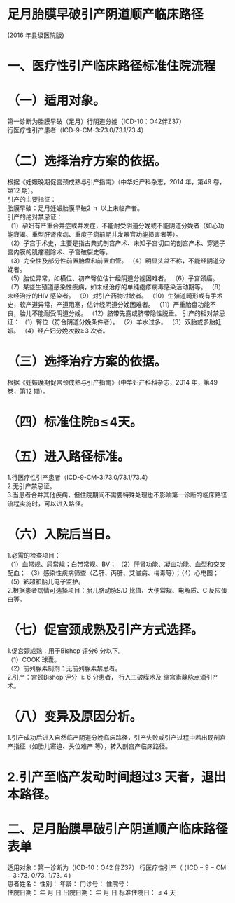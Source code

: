 # 足月胎膜早破引产阴道顺产临床路径  
(2016 年县级医院版)  
# 一、医疗性引产临床路径标准住院流程  
# （一）适用对象。  
第一诊断为胎膜早破（足月）行阴道分娩（ICD-10：O42伴Z37）  
行医疗性引产患者（ICD-9-CM-3:73.0/73.1/73.4）  
# （二）选择治疗方案的依据。  
根据《妊娠晚期促宫颈成熟与引产指南》（中华妇产科杂志，2014 年，第49 卷，第12 期）。  
引产的主要指征：  
胎膜早破：足月妊娠胎膜早破$2\,\mathrm{~h~}$ 以上未临产者。  
引产的绝对禁忌证：  
（1）孕妇有严重合并症或并发症，不能耐受阴道分娩或不能阴道分娩者（如心功能衰竭、重型肝肾疾病、重度子痫前期并发器官功能损害者等）。  
（2）子宫手术史，主要是指古典式剖宫产术、未知子宫切口的剖宫产术、穿透子宫内膜的肌瘤剔除术、子宫破裂史等。  
（3）完全性及部分性前置胎盘和前置血管。 （4）明显头盆不称，不能经阴道分娩者。  
（5）胎位异常，如横位、初产臀位估计经阴道分娩困难者。 （6）子宫颈癌。 （7）某些生殖道感染性疾病，如未经治疗的单纯疱疹病毒感染活动期等。 （8）未经治疗的HIV 感染者。 （9）对引产药物过敏者。 （10）生殖道畸形或有手术史，软产道异常，产道阻塞，估计经阴道分娩困难者。 （11）严重胎盘功能不良，胎儿不能耐受阴道分娩。 （12）脐带先露或脐带隐性脱垂。 引产的相对禁忌证： （1）臀位（符合阴道分娩条件者）。 （2）羊水过多。 （3）双胎或多胎妊娠。 （4）经产妇分娩次数$\geqslant\!3$ 次者。  
# （三）选择治疗方案的依据。  
根据《妊娠晚期促宫颈成熟与引产指南》（中华妇产科科杂志，2014 年，第49 卷，第12 期）。  
# （四）标准住院$\mathtt{B}\!\leqslant\!4$天。  
# （五）进入路径标准。  
1.行医疗性引产患者（ICD-9-CM-3:73.0/73.1/73.4）  
2.无引产禁忌证。  
3.当患者合并其他疾病，但住院期间不需要特殊处理也不影响第一诊断的临床路径流程实施时，可以进入路径。  
# （六）入院后当日。  
1.必需的检查项目：  
（1）血常规、尿常规；白带常规、BV； （2）肝肾功能、凝血功能、血型和交叉配血； （3）感染性疾病筛查（乙肝、丙肝、艾滋病、梅毒等）；（4）心电图； （5）彩超和胎儿电子监护。  
2.根据患者病情可选择项目：胎儿脐动脉S/D 比值、大便常规、电解质、C 反应蛋白等。  
# （七）促宫颈成熟及引产方式选择。  
1.促宫颈成熟：用于Bishop 评分6 分以下。  
（1）COOK 球囊。  
（2）前列腺素制剂：无前列腺素禁忌者。  
2.引产：宫颈Bishop 评分 ${\geqslant}6$  分患者， 行人工破膜术及 缩宫素静脉点滴引产术。  
# （八）变异及原因分析。  
1.引产成功后进入自然临产阴道分娩临床路径，引产失败或引产过程中若出现剖宫产指征（如胎儿窘迫、头位难产 等），转入剖宫产临床路径。  
# 2.引产至临产发动时间超过3 天者，退出本路径。  
# 二、足月胎膜早破引产阴道顺产临床路径表单  
适用对象：第一诊断为（ICD-10：O42 伴Z37） 行医疗性引产（ $\mathrm{(\,ICD-9-CM-3\,:\,73.\,\,0/73.\,\,1/73.\,\,4\,)}$  
患者姓名：          性别：    年龄：    门诊号：       住院号：  
住院日期：   年  月  日   出院日期：   年   月  日   标准住院日：${\leqslant}4$ 天  
